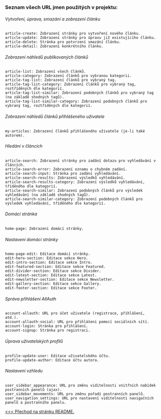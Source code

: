 ### Seznam všech URL jmen použitých v projektu:
    
###### Vytvoření, úprava, smazání a zobrazení článku
    article-create: Zobrazení stránky pro vytvoření nového článku.
    article-update: Zobrazení stránky pro úpravu již existujícího článku.
    article-delete: Stránka pro potvrzení smazání článku.
    article-detail: Zobrazení konkrétního článku.

###### Zobrazení náhledů publikovaných článků
    article-list: Zobrazení všech článků.
    article-category: Zobrazení článků pro vybranou kategorii.
    article-tag-list: Zobrazení článků pro vybraný tag.
    article-tag-list-category: Zobrazení článků pro vybraný tag, roztříděných dle kategorií.
    article-tag-list-similar: Zobrazení podobných článků pro vybraný tag (na základě shodných tagů).
    article-tag-list-similar-category: Zobrazení podobných článků pro vybraný tag, roztříděných dle kategorií.

###### Zobrazení náhledů článků přihlášeného uživatele
    my-articles: Zobrazení článků přihlášeného uživatele (je-li také autorem).

###### Hledání v článcích
    article-search: Zobrazení stránky pro zadání dotazu pro vyhledávání v článcích.
    article-search-error: Zobrazení oznamu o chybném zadání.
    article-search-input: Stránka pro zadání vyhledávání.
    article-search-results: Zobrazení výsledků vyhledávání.
    article-search-results-category: Zobrazení výsledků vyhledávání, tříděného dle kategorií.
    article-search-similar: Zobrazení podobných článků pro výsledek vyhledávání (na základě shodných tagů).
    article-search-similar-category: Zobrazení podobných článků pro výsledek vyhledávání, tříděného dle kategorií.

###### Domácí stránka
    home-page: Zobrazení domácí stránky.

###### Nastavení domácí stránky
    home-page-edit: Editace domácí stránky.
    edit-hero-section: Editace sekce Hero.
    edit-intro-section: Editace sekce Intro.
    edit-featured-section: Editace sekce Featured.
    edit-divider-section: Editace sekce Divider.
    edit-latest-section: Editace sekce Latest.
    edit-newsletter-section: Editace sekce Newsletter.
    edit-gallery-section: Editace sekce Gallery.
    edit-footer-section: Editace sekce Footer.

###### Správa přihlášení AllAuth
    account-allauth: URL pro účet uživatele (registrace, přihlášení, atd.).
    account-allauth-social: URL pro přihlášení pomocí sociálních sítí.
    account-login: Stránka pro přihlášení.
    account-signup: Stránka pro registraci.

###### Úprava uživatelských profilů
    profile-update-user: Editace uživatelského účtu.
    profile-update-author: Editace účtu autora.

###### Nastavení vzhledu
    user_sidebar_appearance: URL pro změnu viditelnosti vnitřních nabídek postranních panelů (ajax).
    user_sidebar_movements: URL pro změnu pořadí postranních panelů.
    user_navigation_settings: URL pro nastavení viditelnosti navigačních panelů a postranního panelu.

[<<< Přechod na stránku README.](README.md)